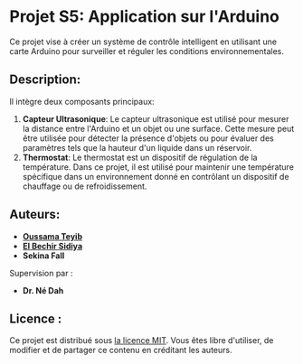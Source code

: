 # Projet S5: Application sur l'Arduino
Ce projet vise à créer un système de contrôle intelligent en utilisant une carte Arduino pour surveiller et réguler les conditions environnementales.

## Description:
Il intègre deux composants principaux:
1. **Capteur Ultrasonique**: Le capteur ultrasonique est utilisé pour mesurer la distance entre l'Arduino et un objet ou une surface. Cette mesure peut être utilisée pour détecter la présence d'objets ou pour évaluer des paramètres tels que la hauteur d'un liquide dans un réservoir.
2. **Thermostat**: Le thermostat est un dispositif de régulation de la température. Dans ce projet, il est utilisé pour maintenir une température spécifique dans un environnement donné en contrôlant un dispositif de chauffage ou de refroidissement.

## Auteurs:
- **[Oussama Teyib](https://github.com/OussamaTeyib)**
- **[El Bechir Sidiya](https://github.com/bechirsidiya)**
- **Sekina Fall**

Supervision par :
- **Dr. Né Dah**

## Licence :
Ce projet est distribué sous [la licence MIT](LICENSE). Vous êtes libre d'utiliser, de modifier et de partager ce contenu en créditant les auteurs.
